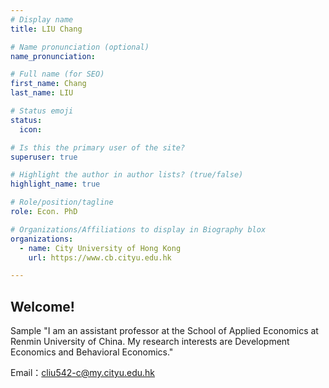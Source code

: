 ```yaml
---
# Display name
title: LIU Chang

# Name pronunciation (optional)
name_pronunciation: 

# Full name (for SEO)
first_name: Chang
last_name: LIU

# Status emoji
status:
  icon: 

# Is this the primary user of the site?
superuser: true

# Highlight the author in author lists? (true/false)
highlight_name: true

# Role/position/tagline
role: Econ. PhD

# Organizations/Affiliations to display in Biography blox
organizations:
  - name: City University of Hong Kong
    url: https://www.cb.cityu.edu.hk

---
```


## Welcome!

Sample "I am an assistant professor at the School of Applied Economics at Renmin University of China. My research interests are Development Economics and Behavioral Economics."

Email：cliu542-c@my.cityu.edu.hk